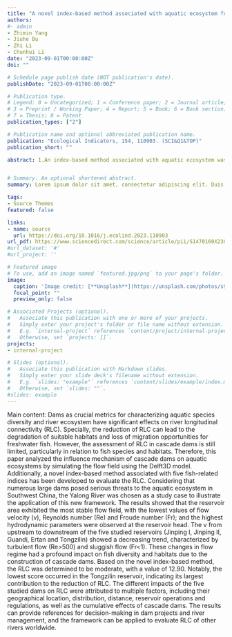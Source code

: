 ```yaml
---
title: "A novel index-based method associated with aquatic ecosystem for evaluating river longitudinal connectivity: A case study for cascade dams in the Yalong River, China"
authors:
#- admin
- Zhimin Yang
- Jiuhe Bu
- Zhi Li
- Chunhui Li
date: "2023-09-01T00:00:00Z"
doi: ""

# Schedule page publish date (NOT publication's date).
publishDate: "2023-09-01T00:00:00Z"

# Publication type.
# Legend: 0 = Uncategorized; 1 = Conference paper; 2 = Journal article;
# 3 = Preprint / Working Paper; 4 = Report; 5 = Book; 6 = Book section;
# 7 = Thesis; 8 = Patent
publication_types: ["2"]

# Publication name and optional abbreviated publication name.
publication: "Ecological Indicators, 154, 110903. (SCI&Q1&TOP)"
publication_short: ""

abstract: 1.An index-based method associated with aquatic ecosystem was proposed to evaluate RLC.2.The changes of flow regime in cascade dams impacted the migratory and endemic fish.3.The downstream Tongzilin reservoir had the largest contribution to the loss of RLC.4.RLC was impacted by multiple factors especially cumulative effects in cascade dams.


# Summary. An optional shortened abstract.
summary: Lorem ipsum dolor sit amet, consectetur adipiscing elit. Duis posuere tellus ac convallis placerat. Proin tincidunt magna sed ex sollicitudin condimentum.

tags:
- Source Themes
featured: false

links:
- name: source
  url: https://doi.org/10.1016/j.ecolind.2023.110903
url_pdf: https://www.sciencedirect.com/science/article/pii/S1470160X23010452/pdf
#url_dataset: '#'
#url_project: ''

# Featured image
# To use, add an image named `featured.jpg/png` to your page's folder. 
image:
  caption: 'Image credit: [**Unsplash**](https://unsplash.com/photos/s9CC2SKySJM)'
  focal_point: ""
  preview_only: false

# Associated Projects (optional).
#   Associate this publication with one or more of your projects.
#   Simply enter your project's folder or file name without extension.
#   E.g. `internal-project` references `content/project/internal-project/index.md`.
#   Otherwise, set `projects: []`.
projects:
- internal-project

# Slides (optional).
#   Associate this publication with Markdown slides.
#   Simply enter your slide deck's filename without extension.
#   E.g. `slides: "example"` references `content/slides/example/index.md`.
#   Otherwise, set `slides: ""`.
#slides: example
---
```



Main content:
Dams as crucial metrics for characterizing aquatic species diversity and river ecosystem have significant effects on river longitudinal connectivity (RLC). Specially, the reduction of RLC can lead to the degradation of suitable habitats and loss of migration opportunities for freshwater fish. However, the assessment of RLC in cascade dams is still limited, particularly in relation to fish species and habitats. Therefore, this paper analyzed the influence mechanism of cascade dams on aquatic ecosystems by simulating the flow field using the Delft3D model. Additionally, a novel index-based method associated with five fish-related indices has been developed to evaluate the RLC. Considering that numerous large dams posed serious threats to the aquatic ecosystem in Southwest China, the Yalong River was chosen as a study case to illustrate the application of this new framework. The results showed that the reservoir area exhibited the most stable flow field, with the lowest values of flow velocity (v), Reynolds number (Re) and Froude number (Fr); and the highest hydrodynamic parameters were observed at the reservoir head. The v from upstream to downstream of the five studied reservoirs (Jinping I, Jinping II, Guandi, Ertan and Tongzilin) showed a decreasing trend, characterized by turbulent flow (Re>500) and sluggish flow (Fr<1). These changes in flow regime had a profound impact on fish diversity and habitats due to the construction of cascade dams. Based on the novel index-based method, the RLC was determined to be moderate, with a value of 12.90. Notably, the lowest score occurred in the Tongzilin reservoir, indicating its largest contribution to the reduction of RLC. The different impacts of the five studied dams on RLC were attributed to multiple factors, including their geographical location, distribution, distance, reservoir operations and regulations, as well as the cumulative effects of cascade dams. The results can provide references for decision-making in dam projects and river management, and the framework can be applied to evaluate RLC of other rivers worldwide.

